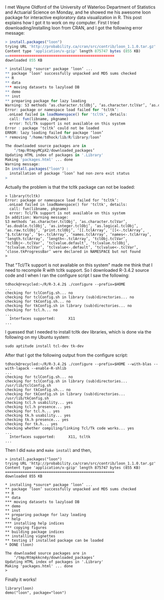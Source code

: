 I met Wayne Oldford of the University of Waterloo Department of
Statistics and Actuarial Science on Monday, and he showed me his
awesome loon package for interactive exploratory data visualization in
R. This post explains how I got it to work on my computer. First I
tried downloading/installing loon from CRAN, and I got the following
error message:

```r
> install.packages("loon")
trying URL 'http://probability.ca/cran/src/contrib/loon_1.1.0.tar.gz'
Content type 'application/x-gzip' length 875747 bytes (855 KB)
==================================================
downloaded 855 KB

* installing *source* package ‘loon’ ...
** package ‘loon’ successfully unpacked and MD5 sums checked
** R
** data
*** moving datasets to lazyload DB
** demo
** inst
** preparing package for lazy loading
Warning: S3 methods ‘as.character.tclObj’, ‘as.character.tclVar’, ‘as.double.tclObj’, ‘as.integer.tclObj’, ‘as.logical.tclObj’, ‘as.raw.tclObj’, ‘print.tclObj’, ‘[[.tclArray’, ‘[[<-.tclArray’, ‘$.tclArray’, ‘$<-.tclArray’, ‘names.tclArray’, ‘names<-.tclArray’, ‘length.tclArray’, ‘length<-.tclArray’, ‘tclObj.tclVar’, ‘tclObj<-.tclVar’, ‘tclvalue.default’, ‘tclvalue.tclObj’, ‘tclvalue.tclVar’, ‘tclvalue<-.default’, ‘tclvalue<-.tclVar’, ‘close.tkProgressBar’ were declared in NAMESPACE but not found
Error: package or namespace load failed for ‘tcltk’:
 .onLoad failed in loadNamespace() for 'tcltk', details:
  call: fun(libname, pkgname)
  error: Tcl/Tk support is not available on this system
Error : package ‘tcltk’ could not be loaded
ERROR: lazy loading failed for package ‘loon’
* removing ‘/home/tdhock/lib/R/library/loon’

The downloaded source packages are in
	‘/tmp/RtmpyMCpX2/downloaded_packages’
Updating HTML index of packages in '.Library'
Making 'packages.html' ... done
Warning message:
In install.packages("loon") :
  installation of package ‘loon’ had non-zero exit status
> 
```

Actually the problem is that the tcltk package can not be loaded:
```
> library(tcltk)
Error: package or namespace load failed for ‘tcltk’:
 .onLoad failed in loadNamespace() for 'tcltk', details:
  call: fun(libname, pkgname)
  error: Tcl/Tk support is not available on this system
In addition: Warning message:
S3 methods ‘as.character.tclObj’, ‘as.character.tclVar’, ‘as.double.tclObj’, ‘as.integer.tclObj’, ‘as.logical.tclObj’, ‘as.raw.tclObj’, ‘print.tclObj’, ‘[[.tclArray’, ‘[[<-.tclArray’, ‘$.tclArray’, ‘$<-.tclArray’, ‘names.tclArray’, ‘names<-.tclArray’, ‘length.tclArray’, ‘length<-.tclArray’, ‘tclObj.tclVar’, ‘tclObj<-.tclVar’, ‘tclvalue.default’, ‘tclvalue.tclObj’, ‘tclvalue.tclVar’, ‘tclvalue<-.default’, ‘tclvalue<-.tclVar’, ‘close.tkProgressBar’ were declared in NAMESPACE but not found 
> 
```

That "Tcl/Tk support is not available on this system" made me think that I need to recompile R with tcltk support. So I downloaded R-3.4.2 source code and I when I ran the configure script I saw the following:

```
tdhock@recycled:~/R/R-3.4.2$ ./configure --prefix=$HOME 
...
checking for tclConfig.sh... no
checking for tclConfig.sh in library (sub)directories... no
checking for tkConfig.sh... no
checking for tkConfig.sh in library (sub)directories... no
checking for tcl.h... no
...
  Interfaces supported:      X11
...
```

I guessed that I needed to install tcltk dev libraries, which is done via the following on my Ubuntu system:

```
sudo aptitude install tcl-dev tk-dev
```

After that I got the following output from the configure script:

```
tdhock@recycled:~/R/R-3.4.2$ ./configure --prefix=$HOME --with-blas --with-lapack --enable-R-shlib
...
checking for tclConfig.sh... no
checking for tclConfig.sh in library (sub)directories... /usr/lib/tclConfig.sh
checking for tkConfig.sh... no
checking for tkConfig.sh in library (sub)directories... /usr/lib/tkConfig.sh
checking tcl.h usability... yes
checking tcl.h presence... yes
checking for tcl.h... yes
checking tk.h usability... yes
checking tk.h presence... yes
checking for tk.h... yes
checking whether compiling/linking Tcl/Tk code works... yes
...
  Interfaces supported:      X11, tcltk
...
```

Then I did `make` and `make install` and then,

```
> install.packages("loon")
trying URL 'http://probability.ca/cran/src/contrib/loon_1.1.0.tar.gz'
Content type 'application/x-gzip' length 875747 bytes (855 KB)
==================================================
downloaded 855 KB

* installing *source* package ‘loon’ ...
** package ‘loon’ successfully unpacked and MD5 sums checked
** R
** data
*** moving datasets to lazyload DB
** demo
** inst
** preparing package for lazy loading
** help
*** installing help indices
*** copying figures
** building package indices
** installing vignettes
** testing if installed package can be loaded
* DONE (loon)

The downloaded source packages are in
	‘/tmp/Rtmpkkcn4y/downloaded_packages’
Updating HTML index of packages in '.Library'
Making 'packages.html' ... done
> 
```

Finally it works!

```
library(loon)
demo("loon", package="loon")
```
